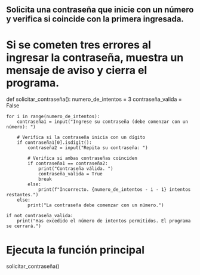 ##   Solicita una contraseña que inicie con un número y verifica si coincide con la primera ingresada.
#  Si se cometen tres errores al ingresar la contraseña, muestra un mensaje de aviso y cierra el programa.
    
def solicitar_contraseña():
    numero_de_intentos = 3
    contraseña_valida = False

    for i in range(numero_de_intentos):
        contraseña1 = input("Ingrese su contraseña (debe comenzar con un número): ")

        # Verifica si la contraseña inicia con un dígito
        if contraseña1[0].isdigit():
            contraseña2 = input("Repita su contraseña: ")

            # Verifica si ambas contraseñas coinciden
            if contraseña1 == contraseña2:
                print("Contraseña válida. ")
                contraseña_valida = True
                break
            else:
                print(f"Incorrecto. {numero_de_intentos - i - 1} intentos restantes.")
        else:
            print("La contraseña debe comenzar con un número.")

    if not contraseña_valida:
        print("Has excedido el número de intentos permitidos. El programa se cerrará.")

# Ejecuta la función principal
solicitar_contraseña()
